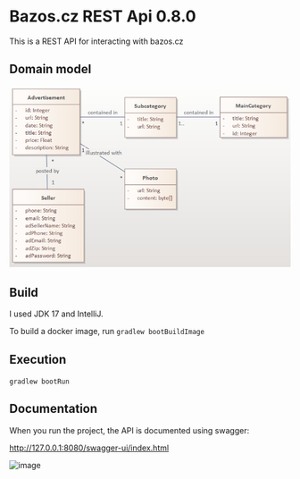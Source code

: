 # Bazos.cz REST Api 0.8.0
This is a REST API for interacting with bazos.cz

## Domain model
![image](domain_model.png)

## Build
I used JDK 17 and IntelliJ.

To build a docker image, run
```gradlew bootBuildImage```

## Execution
```gradlew bootRun```

## Documentation
When you run the project, the API is documented using swagger:

http://127.0.0.1:8080/swagger-ui/index.html

![image](bazos_rest_api.png)
